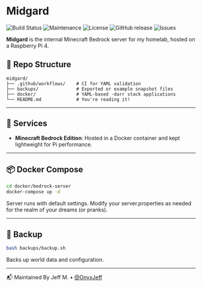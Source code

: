 # Midgard

![Build Status](https://github.com/OnyxJeff/pp4-midgard/actions/workflows/build.yml/badge.svg)
![Maintenance](https://img.shields.io/maintenance/yes/2025.svg)
![License](https://img.shields.io/badge/license-MIT-green.svg)
![GitHub release](https://img.shields.io/github/v/release/OnyxJeff/pp4-midgard)
![Issues](https://img.shields.io/github/issues/OnyxJeff/pp4-midgard)

**Midgard** is the internal Minecraft Bedrock server for my homelab, hosted on a Raspberry Pi 4.

## 📁 Repo Structure

```text
midgard/
├── .github/workflows/    # CI for YAML validation
├── backups/              # Exported or example snapshot files
├── docker/               # YAML-based -darr stack applications
└── README.md             # You're reading it!
```

---

## 🧰 Services
- **Minecraft Bedrock Edition**: Hosted in a Docker container and kept lightweight for Pi performance.

---

## 📦 Docker Compose

```bash
cd docker/bedrock-server
docker-compose up -d
```

Server runs with default settings. Modify your server.properties as needed for the realm of your dreams (or pranks).

---

## 💾 Backup

```bash
bash backups/backup.sh
```

Backs up world data and configuration.

---

📬 Maintained By
Jeff M. • [@OnyxJeff](https://www.github.com/onyxjeff)